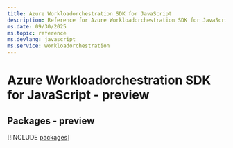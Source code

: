 ```yaml
---
title: Azure Workloadorchestration SDK for JavaScript
description: Reference for Azure Workloadorchestration SDK for JavaScript
ms.date: 09/30/2025
ms.topic: reference
ms.devlang: javascript
ms.service: workloadorchestration
---
```

# Azure Workloadorchestration SDK for JavaScript - preview
## Packages - preview
[!INCLUDE [packages](workloadorchestration-index.md)]